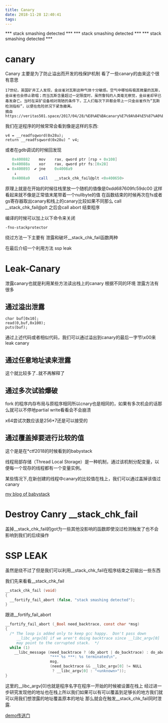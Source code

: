 ```yaml
---
title: Canary
date: 2018-11-28 12:40:41
tags:
---
```

*** stack smashing detected ***
*** stack smashing detected ***
*** stack smashing detected ***

<!--more-->

# canary 
Canary 主要是为了防止溢出而开发的栈保护机制
看了一些canary的由来这个很有意思
```
17世纪，英国矿井工人发现，金丝雀对瓦斯这种气体十分敏感。空气中哪怕有极其微量的瓦斯，金丝雀也会停止歌唱；而当瓦斯含量超过一定限度时，虽然鲁钝的人类毫无察觉，金丝雀却早已毒发身亡。当时在采矿设备相对简陋的条件下，工人们每次下井都会带上一只金丝雀作为“瓦斯检测指标”，以便在危险状况下紧急撤离。
摘自https://veritas501.space/2017/04/28/%E8%AE%BAcanary%E7%9A%84%E5%87%A0%E7%A7%8D%E7%8E%A9%E6%B3%95/
```

我们在逆程序的时候常常会看到像是这样的东西:
```arm
v4 = __readfsqword(0x28u);
return __readfsqword(0x28u) ^ v4;
```
或者在gdb调试的时候回发现
```as
   0x400882    mov    rax, qword ptr [rsp + 0x108]
   0x40088a    xor    rax, qword ptr fs:[0x28]
 ► 0x400893  ✔ jne    0x4008a9
    ↓
   0x4008a9    call   __stack_chk_fail@plt <0x400650>
```

原理上就是在开始的时候往栈里放一个随机的值像是0xdd687609fc59dc00
这样看起来就不像是正常值末尾带着一个nullbyte的值
在函数结束的时候再次在fs或者gs寄存器取出canary和栈上的canary比较如果不同那么
call __stack_chk_fail@plt
之后会call abort 结束程序

编译的时候可以加上以下命令来关闭
```
-fno-stackprotector
```
绕过方法一下主要有
泄露和破坏__stack_chk_fail函数两种

在最后介绍一个利用方法 ssp leak

# Leak-Canary
泄露canary也就是利用某些方法读出栈上的canary 根据不同的环境 泄露方法有很多

## 通过溢出泄露
```
char buf[0x10];
read(0,buf,0x100);
puts(buf);
```

通过上述代码或者相似代码，我们可以通过溢出到canary的最后一字节\x00来leak canary

## 通过任意地址读来泄露

这个就比较多了..就不再解释了

## 通过多次试验爆破

fork 的程序内存布局与原程序相同所以cnary也是相同的，如果有多次机会的话那么就可以不停地partial write看看会不会崩溃

x64尝试次数应该是256*7还是可以接受的

## 通过覆盖掉要进行比较的值

这个是是在*ctf2018的时候看到的babystack

线程局部存储（Thread Local Storage）是一种机制，通过该机制分配变量，以便每一个现存的线程都有一个变量实例。

某些情况下,在新创建的线程中canary的比较值在栈上，我们可以通过盖掉该值过canary

[my blog of babystack][2]

# Destroy Canry __stack_chk_fail
盖掉__stack_chk_fail的got为一些其他没影响的函数即使没过检测触发了也不会影响到我们的后续操作


# SSP LEAK
虽然是绕不过了但是我们可以利用__stack_chk_fail在程序结束之前输出一些东西

我们先来看看__stack_chk_fail
```c
__stack_chk_fail (void)
{
  __fortify_fail_abort (false, "stack smashing detected");
}
```
跟进__fortify_fail_abort
```c
__fortify_fail_abort (_Bool need_backtrace, const char *msg)
{
  /* The loop is added only to keep gcc happy.  Don't pass down
     __libc_argv[0] if we aren't doing backtrace since __libc_argv[0]
     may point to the corrupted stack.  */
  while (1)
    __libc_message (need_backtrace ? (do_abort | do_backtrace) : do_abort,
                    "*** %s ***: %s terminated\n",
                    msg,
                    (need_backtrace && __libc_argv[0] != NULL
                     ? __libc_argv[0] : "<unknown>"));
}
```

这里的__libc_argv[0]也就是程序名字在程序一开始的时候被设置在栈上
经过进一步研究发现他的地址也在栈上所以我们如果可以有可以覆盖到足够长的地方我们就可以用我们想泄露的地址覆盖原本的地址
那么就会在触发__stack_chk_fail同时泄露.

[demo传送门][1]

[1]:https://n132.github.io/2018/11/28/jarvis-smashes/

[2]:https://n132.github.io/2018/05/27/2018-05-27-StartCTF-2018-Babystack-thread-stack-bypass-canary/